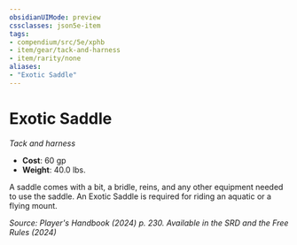 ```yaml
---
obsidianUIMode: preview
cssclasses: json5e-item
tags:
- compendium/src/5e/xphb
- item/gear/tack-and-harness
- item/rarity/none
aliases: 
- "Exotic Saddle"
---
```

# Exotic Saddle
*Tack and harness*  


- **Cost**: 60 gp
- **Weight**: 40.0 lbs.

A saddle comes with a bit, a bridle, reins, and any other equipment needed to use the saddle. An Exotic Saddle is required for riding an aquatic or a flying mount.

*Source: Player's Handbook (2024) p. 230. Available in the <span title='Systems Reference Document (5.2)'>SRD</span> and the Free Rules (2024)*